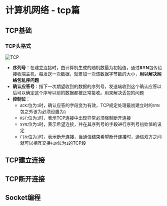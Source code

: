 # 计算机网络 - tcp篇

## TCP基础

### TCP头格式

![TCP](https://cdn.xiaolincoding.com//mysql/other/format,png-20230309230534096.png)

+ **序列号**：在建立连接时，由计算机生成的随机数最为初始值，通过**SYN**包传给接收端主机，每发送一次数据，就累加一次该数据字节数的大小，**用以解决网络包乱序问题**
+ **确认应答号**：指下一次期望收到的数据的序列号，发送端收到这个确认应答以后可以确定这个序号以前的数据都被正常接收。用来解决丢包的问题
+ **控制位**：
  + `ACK`:位为`1`时，确认应答的字段变为有效，TCP规定处理最初建立时的`SYN`包之外该为必须设置为`1`
  + `RST`:位为`1`时，表示TCP连接中出现异常必须强制断开连接
  + `SYN`:位为`1`时，表示希望连接，并在其序列号的字段进行序列号初始值的设定
  + `FIN`:位为`1`时，表示断开连接，当通信结束希望断开连接时，通信双方之间就可以相互交换`FIN`位为`1`的TCP段

## TCP建立连接



## TCP断开连接



## Socket编程

